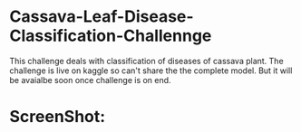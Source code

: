 # Cassava-Leaf-Disease-Classification-Challennge
This challenge deals with classification of diseases of cassava plant. The challenge is live on kaggle so can't share the the complete model. But it will be avaialbe soon once challenge is on end.

# ScreenShot:

